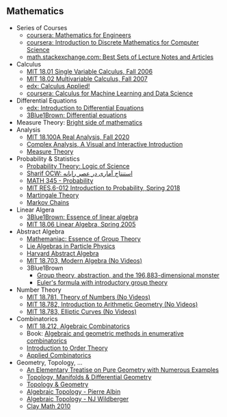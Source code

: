 ## Mathematics

* Series of Courses
  * [coursera: Mathematics for Engineers](https://www.coursera.org/specializations/mathematics-engineers)
  * [coursera: Introduction to Discrete Mathematics for Computer Science](https://www.coursera.org/specializations/discrete-mathematics)
  * [math.stackexchange.com: Best Sets of Lecture Notes and Articles](https://math.stackexchange.com/questions/302023/best-sets-of-lecture-notes-and-articles)
* Calculus
  * [MIT 18.01 Single Variable Calculus, Fall 2006](https://www.youtube.com/playlist?list=PL590CCC2BC5AF3BC1)
  * [MIT 18.02 Multivariable Calculus, Fall 2007](https://www.youtube.com/playlist?list=PL4C4C8A7D06566F38)
  * [edx: Calculus Applied!](https://www.edx.org/course/calculus-applied)
  * [coursera: Calculus for Machine Learning and Data Science](https://www.coursera.org/learn/machine-learning-calculus)
* Differential Equations
  * [edx: Introduction to Differential Equations](https://www.edx.org/course/introduction-to-differential-equations-2)
  * [3Blue1Brown: Differential equations](https://www.youtube.com/playlist?list=PLZHQObOWTQDNPOjrT6KVlfJuKtYTftqH6)
* Measure Theory: [Bright side of mathematics](https://www.youtube.com/playlist?list=PLBh2i93oe2qvMVqAzsX1Kuv6-4fjazZ8j)
* Analysis
   * [MIT 18.100A Real Analysis, Fall 2020](https://www.youtube.com/playlist?list=PLUl4u3cNGP61O7HkcF7UImpM0cR_L2gSw)
   * [Complex Analysis, A Visual and Interactive Introduction](https://complex-analysis.com/)
   * [Measure Theory](https://www.youtube.com/playlist?list=PLo4jXE-LdDTQq8ZyA8F8reSQHej3F6RFX)
* Probability & Statistics
   * [Probability Theory: Logic of Science](https://www.youtube.com/playlist?list=PL9v9IXDsJkktefQzX39wC2YG07vw7DsQ_)
   * [Sharif OCW: استنتاج آماری در عصر رایانه](https://ocw.sharif.edu/course/id/186/%D8%AF%D8%A7%D9%86%D8%B4%DA%A9%D8%AF%D9%87-%D8%B9%D9%84%D9%88%D9%85-%D8%B1%DB%8C%D8%A7%D8%B6%DB%8C/%D8%A7%D8%B3%D8%AA%D9%86%D8%AA%D8%A7%D8%AC-%D8%A2%D9%85%D8%A7%D8%B1%DB%8C-%D8%AF%D8%B1-%D8%B9%D8%B5%D8%B1-%D8%B1%D8%A7%DB%8C%D8%A7%D9%86%D9%87.html)
   * [MATH 345 - Probability](https://stats.libretexts.org/Courses/Saint_Mary's_College_Notre_Dame/MATH_345__-_Probability_(Kuter))
   * [MIT RES.6-012 Introduction to Probability, Spring 2018](https://www.youtube.com/playlist?list=PLUl4u3cNGP60hI9ATjSFgLZpbNJ7myAg6)
   * [Martingale Theory](https://www.youtube.com/playlist?list=PLmsGGxFhM5bw4ZGTx_GKxNhDyA8S3zi6i)
   * [Markov Chains](https://www.youtube.com/playlist?list=PLmsGGxFhM5bw8yWvgJTEyJCy9Ku_2f6BS)
* Linear Algera
  * [3Blue1Brown: Essence of linear algebra](https://www.youtube.com/playlist?list=PLZHQObOWTQDPD3MizzM2xVFitgF8hE_ab)
  * [MIT 18.06 Linear Algebra, Spring 2005](https://www.youtube.com/playlist?list=PLE7DDD91010BC51F8)
* Abstract Algebra
  * [Mathemaniac: Essence of Group Theory](https://www.youtube.com/playlist?list=PLDcSwjT2BF_VuNbn8HiHZKKy59SgnIAeO)
  * [Lie Algebras in Particle Physics](https://www.youtube.com/playlist?list=PLHA6eeiAqIiP3G2Vwm0cXXRXDrnWASouK)
  * [Harvard Abstract Algebra](https://www.youtube.com/playlist?list=PLelIK3uylPMGzHBuR3hLMHrYfMqWWsmx5)
  * [MIT 18.703, Modern Algebra (No Videos)](https://ocw.mit.edu/courses/18-703-modern-algebra-spring-2013/)
  * 3Blue1Brown
    * [Group theory, abstraction, and the 196,883-dimensional monster](https://youtu.be/mH0oCDa74tE)
    * [Euler's formula with introductory group theory](https://youtu.be/mvmuCPvRoWQ)
* Number Theory
  * [MIT 18.781, Theory of Numbers (No Videos)](https://ocw.mit.edu/courses/18-781-theory-of-numbers-spring-2012/)
  * [MIT 18.782, Introduction to Arithmetic Geometry (No Videos)](https://ocw.mit.edu/courses/18-782-introduction-to-arithmetic-geometry-fall-2013/)
  * [MIT 18.783, Elliptic Curves (No Videos)](https://ocw.mit.edu/courses/18-783-elliptic-curves-spring-2021/)
* Combinatorics
  * [MIT 18.212, Algebraic Combinatorics](https://ocw.mit.edu/courses/18-212-algebraic-combinatorics-spring-2019/)
  * Book: [Algebraic and geometric methods in enumerative combinatorics](https://www-users.cse.umn.edu/~reiner/Classes/Ardila_handbook_chapter.pdf)
  * [Introduction to Order Theory](https://piotrmicek.staff.tcs.uj.edu.pl/introduction-to-order-theory-2020/)
  * [Applied Combinatorics](https://www.appliedcombinatorics.org/book/app-comb.html)
* Geometry, Topology, ...
  * [An Elementary Treatise on Pure Geometry with Numerous Examples](https://archive.org/details/anelementarytre02russgoog)
  * [ Topology, Manifolds & Differential Geometry ](https://www.youtube.com/playlist?list=PLxBAVPVHJPcrNrcEBKbqC_ykiVqfxZgNl)
  * [Topology & Geometry](https://www.youtube.com/playlist?list=PLTBqohhFNBE_09L0i-lf3fYXF5woAbrzJ)
  * [ Algebraic Topology - Pierre Albin ](https://www.youtube.com/playlist?list=PLpRLWqLFLVTCL15U6N3o35g4uhMSBVA2b)
  * [Algebraic Topology - NJ Wildberger](https://www.youtube.com/playlist?list=PL6763F57A61FE6FE8)
  * [Clay Math 2010](https://www.youtube.com/playlist?list=PL0767A09CF0864F8A)
 
